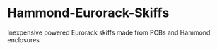 # Hammond-Eurorack-Skiffs
Inexpensive powered Eurorack skiffs made from PCBs and Hammond enclosures
